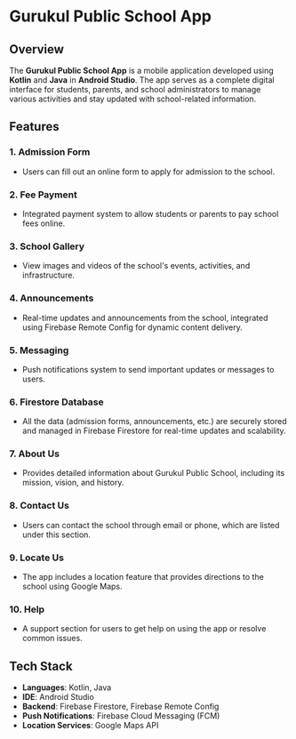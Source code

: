 # Gurukul Public School App

## Overview
The **Gurukul Public School App** is a mobile application developed using **Kotlin** and **Java** in **Android Studio**. The app serves as a complete digital interface for students, parents, and school administrators to manage various activities and stay updated with school-related information.

## Features

### 1. **Admission Form**
   - Users can fill out an online form to apply for admission to the school.
   
### 2. **Fee Payment**
   - Integrated payment system to allow students or parents to pay school fees online.

### 3. **School Gallery**
   - View images and videos of the school's events, activities, and infrastructure.

### 4. **Announcements**
   - Real-time updates and announcements from the school, integrated using Firebase Remote Config for dynamic content delivery.

### 5. **Messaging**
   - Push notifications system to send important updates or messages to users.

### 6. **Firestore Database**
   - All the data (admission forms, announcements, etc.) are securely stored and managed in Firebase Firestore for real-time updates and scalability.

### 7. **About Us**
   - Provides detailed information about Gurukul Public School, including its mission, vision, and history.

### 8. **Contact Us**
   - Users can contact the school through email or phone, which are listed under this section.

### 9. **Locate Us**
   - The app includes a location feature that provides directions to the school using Google Maps.

### 10. **Help**
   - A support section for users to get help on using the app or resolve common issues.

## Tech Stack
- **Languages**: Kotlin, Java
- **IDE**: Android Studio
- **Backend**: Firebase Firestore, Firebase Remote Config
- **Push Notifications**: Firebase Cloud Messaging (FCM)
- **Location Services**: Google Maps API
